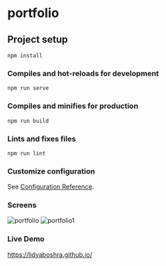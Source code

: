 # portfolio

## Project setup
```
npm install
```

### Compiles and hot-reloads for development
```
npm run serve
```

### Compiles and minifies for production
```
npm run build
```

### Lints and fixes files
```
npm run lint
```

### Customize configuration
See [Configuration Reference](https://cli.vuejs.org/config/).

### Screens
![portfolio](https://user-images.githubusercontent.com/51187784/218829336-b8e31dbf-afe6-41cb-bb61-5fee27e20691.png)
![portfolio1](https://user-images.githubusercontent.com/51187784/218829374-ccd41665-91c5-4c21-b74a-f95d38d29883.png)

### Live Demo 
https://lidyaboshra.github.io/

